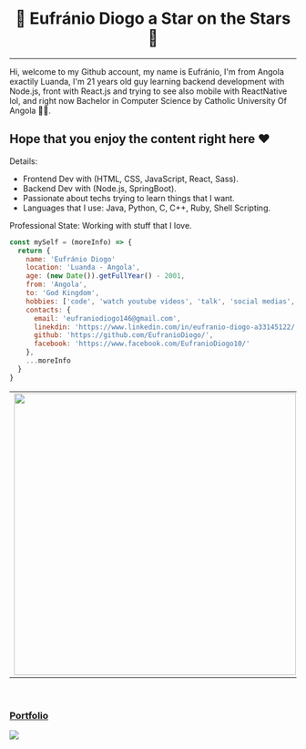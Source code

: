 <h1 align="center"> 🌟 Eufránio Diogo a Star on the Stars 🌟 </h1>

---

Hi, welcome to my Github account, my name is Eufránio, I'm from Angola exactily Luanda, I'm 21 years old guy learning backend development with Node.js, front with React.js and trying to see also mobile with ReactNative lol, and right now Bachelor in Computer Science by Catholic University Of Angola 🧑‍🎓.

## Hope that you enjoy the content right here :heart:


Details:
  - Frontend Dev with (HTML, CSS, JavaScript, React, Sass).
  - Backend Dev with (Node.js, SpringBoot).
  - Passionate about techs trying to learn things that I want.
  - Languages that I use: Java, Python, C, C++, Ruby, Shell Scripting.

Professional State: Working with stuff that I love.


```js
const mySelf = (moreInfo) => {
  return {
    name: 'Eufránio Diogo'
    location: 'Luanda - Angola',
    age: (new Date()).getFullYear() - 2001,
    from: 'Angola',
    to: 'God Kingdom',
    hobbies: ['code', 'watch youtube videos', 'talk', 'social medias', 'workout'],
    contacts: {
      email: 'eufraniodiogo146@gmail.com',
      linekdin: 'https://www.linkedin.com/in/eufranio-diogo-a33145122/',
      github: 'https://github.com/EufranioDiogo/',
      facebook: 'https://www.facebook.com/EufranioDiogo10/'
    },
    ...moreInfo
  }
}

```


<center>
<table>
    <tr>
      <td>
        <img width="495px" align="left" src="https://github-readme-stats.vercel.app/api?username=EufranioDiogo&theme=buefy"/>
      </td>
      <td>
        <img width="400px" align="left" src="https://github-readme-stats.vercel.app/api/top-langs/?username=EufranioDiogo&layout=compact&theme=buefy" />
      </td>
    </tr>
</table>
</center>

<br/>

<h3 style="color: red;">
    <a align="center" href="https://eufraniodiogo.github.io" target="_blank">Portfolio</a>
</h3>

![](https://komarev.com/ghpvc/?username=EufranioDiogo&color=blue&style=flat)

